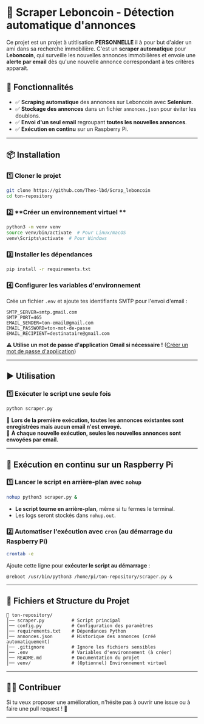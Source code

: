 # 🏡 Scraper Leboncoin - Détection automatique d'annonces

Ce projet est un projet à utitlisation **PERSONNELLE** il à pour but d'aider un ami dans sa recherche immobilière. C'est un **scraper automatique** pour **Leboncoin**, qui surveille les nouvelles annonces immobilières et envoie une **alerte par email** dès qu'une nouvelle annonce correspondant à tes critères apparaît.

## 🚀 Fonctionnalités
- ✅ **Scraping automatique** des annonces sur Leboncoin avec **Selenium**.
- ✅ **Stockage des annonces** dans un fichier `annonces.json` pour éviter les doublons.
- ✅ **Envoi d'un seul email** regroupant **toutes les nouvelles annonces**.
- ✅ **Exécution en continu** sur un Raspberry Pi.

---

## 📦 Installation

### 1️⃣ **Cloner le projet**
```bash
git clone https://github.com/Theo-lbd/Scrap_leboncoin
cd ton-repository
```

### 2️⃣ **Créer un environnement virtuel **
```bash
python3 -m venv venv
source venv/bin/activate  # Pour Linux/macOS
venv\Scripts\activate  # Pour Windows
```

### 3️⃣ **Installer les dépendances**
```bash
pip install -r requirements.txt
```

### 4️⃣ **Configurer les variables d'environnement**
Crée un fichier `.env` et ajoute tes identifiants SMTP pour l'envoi d'email :
```plaintext
SMTP_SERVER=smtp.gmail.com
SMTP_PORT=465
EMAIL_SENDER=ton-email@gmail.com
EMAIL_PASSWORD=ton-mot-de-passe
EMAIL_RECIPIENT=destinataire@gmail.com
```
**⚠️ Utilise un mot de passe d'application Gmail si nécessaire !** ([Créer un mot de passe d'application](https://myaccount.google.com/apppasswords))

---

## ▶️ **Utilisation**

### **1️⃣ Exécuter le script une seule fois**
```bash
python scraper.py
```
🔹 **Lors de la première exécution, toutes les annonces existantes sont enregistrées mais aucun email n'est envoyé.**  
🔹 **À chaque nouvelle exécution, seules les nouvelles annonces sont envoyées par email.**

---

## 🔄 **Exécution en continu sur un Raspberry Pi**

### **1️⃣ Lancer le script en arrière-plan avec `nohup`**
```bash
nohup python3 scraper.py &
```
- **Le script tourne en arrière-plan**, même si tu fermes le terminal.
- Les logs seront stockés dans `nohup.out`.

### **2️⃣ Automatiser l'exécution avec `cron` (au démarrage du Raspberry Pi)**
```bash
crontab -e
```
Ajoute cette ligne pour **exécuter le script au démarrage** :
```plaintext
@reboot /usr/bin/python3 /home/pi/ton-repository/scraper.py &
```

---

## 📜 **Fichiers et Structure du Projet**
```
📁 ton-repository/
│── scraper.py          # Script principal
│── config.py           # Configuration des paramètres
│── requirements.txt    # Dépendances Python
│── annonces.json       # Historique des annonces (créé automatiquement)
│── .gitignore          # Ignore les fichiers sensibles
│── .env                # Variables d'environnement (à créer)
│── README.md           # Documentation du projet
│── venv/               # (Optionnel) Environnement virtuel
```

---


## 👨‍💻 **Contribuer**
Si tu veux proposer une amélioration, n'hésite pas à ouvrir une issue ou à faire une pull request ! 🚀

---

